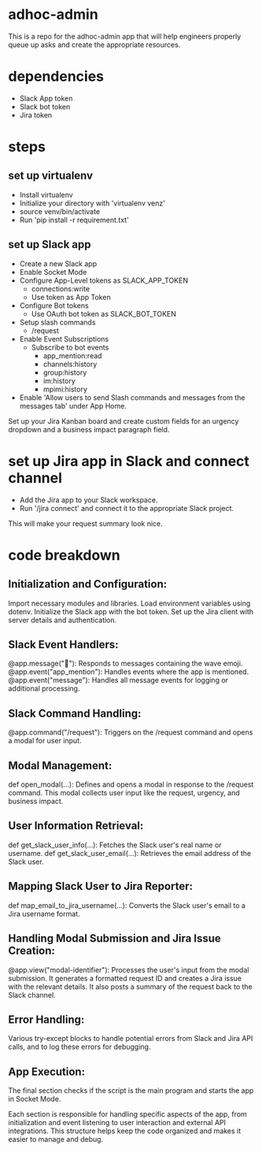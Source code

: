 # adhoc-admin
This is a repo for the adhoc-admin app that will help engineers properly queue up asks and create the appropriate resources.

# dependencies
- Slack App token
- Slack bot token
- Jira token

# steps

## set up virtualenv
- Install virtualenv
- Initialize your directory with 'virtualenv venz'
- source venv/bin/activate
- Run 'pip install -r requirement.txt'

## set up Slack app
- Create a new Slack app
- Enable Socket Mode
- Configure App-Level tokens as SLACK_APP_TOKEN
    - connections:write
    - Use token as App Token
- Configure Bot tokens
    - Use OAuth bot token as SLACK_BOT_TOKEN
- Setup slash commands
    - /request
- Enable Event Subscriptions
    - Subscribe to bot events
        - app_mention:read
        - channels:history
        - group:history
        - im:history
        - mpimi:history
- Enable 'Allow users to send Slash commands and messages from the messages tab' under App Home.

Set up your Jira Kanban board and create custom fields for an urgency dropdown and a business impact paragraph field.

# set up Jira app in Slack and connect channel

- Add the Jira app to your Slack workspace.
- Run '/jira connect' and connect it to the appropriate Slack project.

This will make your request summary look nice.

# code breakdown

## Initialization and Configuration:

Import necessary modules and libraries.
Load environment variables using dotenv.
Initialize the Slack app with the bot token.
Set up the Jira client with server details and authentication.

## Slack Event Handlers:

@app.message(":wave:"): Responds to messages containing the wave emoji.
@app.event("app_mention"): Handles events where the app is mentioned.
@app.event("message"): Handles all message events for logging or additional processing.

## Slack Command Handling:

@app.command("/request"): Triggers on the /request command and opens a modal for user input.

## Modal Management:

def open_modal(...): Defines and opens a modal in response to the /request command. This modal collects user input like the request, urgency, and business impact.

## User Information Retrieval:

def get_slack_user_info(...): Fetches the Slack user's real name or username.
def get_slack_user_email(...): Retrieves the email address of the Slack user.

## Mapping Slack User to Jira Reporter:

def map_email_to_jira_username(...): Converts the Slack user's email to a Jira username format.

## Handling Modal Submission and Jira Issue Creation:

@app.view("modal-identifier"): Processes the user's input from the modal submission. It generates a formatted request ID and creates a Jira issue with the relevant details. It also posts a summary of the request back to the Slack channel.

## Error Handling:

Various try-except blocks to handle potential errors from Slack and Jira API calls, and to log these errors for debugging.

## App Execution:

The final section checks if the script is the main program and starts the app in Socket Mode.

Each section is responsible for handling specific aspects of the app, from initialization and event listening to user interaction and external API integrations. This structure helps keep the code organized and makes it easier to manage and debug.